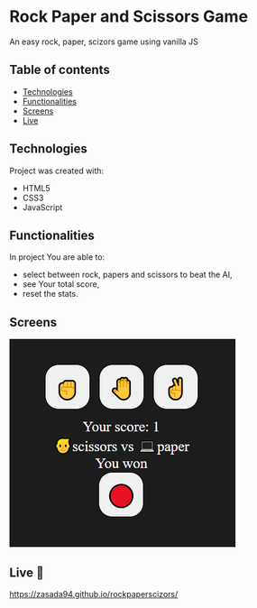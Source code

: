 # Rock Paper and Scissors Game
An easy rock, paper, scizors game using vanilla JS

## Table of contents
* [Technologies](#technologies)
* [Functionalities](#functionalities)
* [Screens](#screens)
* [Live](#live-star2)

## Technologies
Project was created with:
* HTML5
* CSS3
* JavaScript

## Functionalities
In project You are able to:
* select between rock, papers and scissors to beat the AI,
* see Your total score,
* reset the stats.

## Screens   

![Screenshot](./screenshots/1.png) 

## Live :star2:
https://zasada94.github.io/rockpaperscizors/
